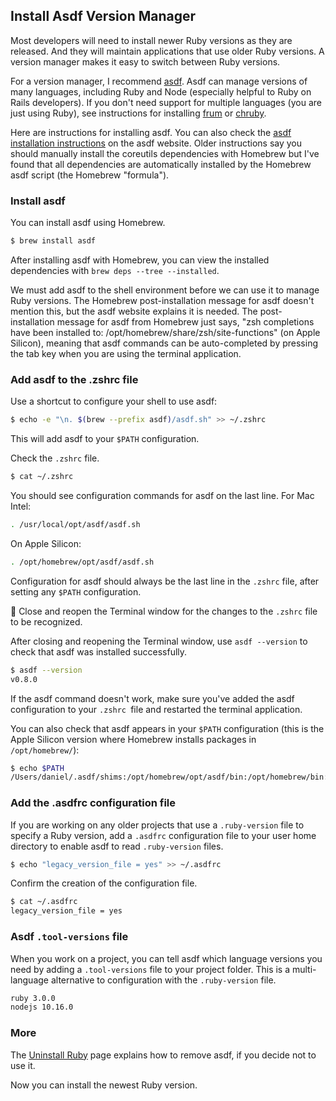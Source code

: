 ## Install Asdf Version Manager

Most developers will need to install newer Ruby versions as they are released. And they will maintain applications that use older Ruby versions. A version manager makes it easy to switch between Ruby versions.

For a version manager, I recommend [asdf](https://asdf-vm.com/). Asdf can manage versions of many languages, including Ruby and Node (especially helpful to Ruby on Rails developers). If you don't need support for multiple languages (you are just using Ruby), see instructions for installing [frum](/ruby/14.html) or [chruby](/ruby/12.html).

Here are instructions for installing asdf. You can also check the [asdf installation instructions](https://asdf-vm.com/#/core-manage-asdf) on the asdf website. Older instructions say you should manually install the coreutils dependencies with Homebrew but I've found that all dependencies are automatically installed by the Homebrew asdf script (the Homebrew "formula").

### Install asdf

You can install asdf using Homebrew.

```bash
$ brew install asdf
```

After installing asdf with Homebrew, you can view the installed dependencies with `brew deps --tree --installed`.

We must add asdf to the shell environment before we can use it to manage Ruby versions. The Homebrew post-installation message for asdf doesn't mention this, but the asdf website explains it is needed. The post-installation message for asdf from Homebrew just says, "zsh completions have been installed to: /opt/homebrew/share/zsh/site-functions" (on Apple Silicon), meaning that asdf commands can be auto-completed by pressing the tab key when you are using the terminal application.

### Add asdf to the .zshrc file

Use a shortcut to configure your shell to use asdf:

```bash
$ echo -e "\n. $(brew --prefix asdf)/asdf.sh" >> ~/.zshrc
```

This will add asdf to your  `$PATH` configuration.

Check the `.zshrc` file.

```bash
$ cat ~/.zshrc
```

You should see configuration commands for asdf on the last line. For Mac Intel:

```bash
. /usr/local/opt/asdf/asdf.sh
```

On Apple Silicon:

```bash
. /opt/homebrew/opt/asdf/asdf.sh
```

Configuration for asdf should always be the last line in the `.zshrc` file, after setting any `$PATH` configuration.

🚩 Close and reopen the Terminal window for the changes to the `.zshrc` file to be recognized.

After closing and reopening the Terminal window, use `asdf --version` to check that asdf was installed successfully.

```bash
$ asdf --version
v0.8.0
```

If the asdf command doesn't work, make sure you've added the asdf configuration to your `.zshrc `file and restarted the terminal application.

You can also check that asdf appears in your `$PATH` configuration (this is the Apple Silicon version where Homebrew installs packages in `/opt/homebrew/`):

 ```bash
 $ echo $PATH
 /Users/daniel/.asdf/shims:/opt/homebrew/opt/asdf/bin:/opt/homebrew/bin:/opt/homebrew/sbin:/usr/local/bin:/usr/bin:/bin:/usr/sbin:/sbin
```

### Add the .asdfrc configuration file

If you are working on any older projects that use a `.ruby-version` file to specify a Ruby version, add a `.asdfrc` configuration file to your user home directory to enable asdf to read `.ruby-version` files.

```bash
$ echo "legacy_version_file = yes" >> ~/.asdfrc
```

Confirm the creation of the configuration file.

```bash
$ cat ~/.asdfrc
legacy_version_file = yes
```

### Asdf `.tool-versions` file

When you work on a project, you can tell asdf which language versions you need by adding a `.tool-versions` file to your project folder. This is a multi-language alternative to configuration with the `.ruby-version` file.

```bash
ruby 3.0.0
nodejs 10.16.0
```

### More

The [Uninstall Ruby](/ruby/9.html) page explains how to remove asdf, if you decide not to use it.

Now you can install the newest Ruby version.
